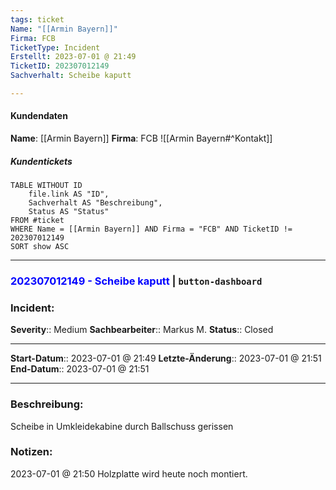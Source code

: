 ```yaml
---
tags: ticket
Name: "[[Armin Bayern]]"
Firma: FCB
TicketType: Incident
Erstellt: 2023-07-01 @ 21:49  
TicketID: 202307012149
Sachverhalt: Scheibe kaputt

---
```


#### Kundendaten


**Name**: [[Armin Bayern]]
**Firma**: FCB
![[Armin Bayern#^Kontakt]]

##### Kundentickets
```dataview
TABLE WITHOUT ID
	file.link AS "ID",
	Sachverhalt AS "Beschreibung",
	Status AS "Status"
FROM #ticket 
WHERE Name = [[Armin Bayern]] AND Firma = "FCB" AND TicketID != 202307012149
SORT show ASC
```

---

### <font color="blue">202307012149 - Scheibe kaputt</font>  |  `button-dashboard`

### Incident:
**Severity**:: Medium
**Sachbearbeiter**:: Markus M.
**Status**:: Closed

---

**Start-Datum**:: 2023-07-01 @ 21:49 
**Letzte-Änderung**:: 2023-07-01 @ 21:51
**End-Datum**:: 2023-07-01 @ 21:51

---

### Beschreibung:

Scheibe in Umkleidekabine durch Ballschuss gerissen

### Notizen:

2023-07-01 @ 21:50 Holzplatte wird heute noch montiert.
